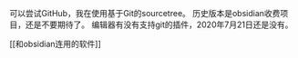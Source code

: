 可以尝试GitHub，我在使用基于Git的sourcetree。
历史版本是obsidian收费项目，还是不要期待了。
编辑器有没有支持git的插件，2020年7月21日还是没有。

[[和obsidian连用的软件]]
